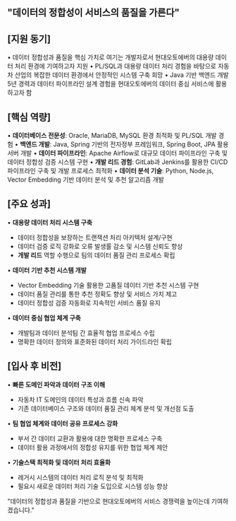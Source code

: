 ## "데이터의 정합성이 서비스의 품질을 가른다"


## \[지원 동기\]

• 데이터 정합성과 품질을 핵심 가치로 여기는 개발자로서 현대오토에버의 대용량 데이터 처리 환경에 기여하고자 지원 • PL/SQL과 대용량 데이터 처리 경험을 바탕으로 자동차 산업의 복잡한 데이터 환경에서 안정적인 시스템 구축 희망 • Java 기반 백엔드 개발 5년 경력과 데이터 파이프라인 설계 경험을 현대오토에버의 데이터 중심 서비스에 활용하고자 함

## \[핵심 역량\]

• **데이터베이스 전문성**: Oracle, MariaDB, MySQL 환경 최적화 및 PL/SQL 개발 경험 • **백엔드 개발**: Java, Spring 기반의 전자정부 프레임워크, Spring Boot, JPA 활용 서버 개발 • **데이터 파이프라인**: Apache Airflow로 대규모 데이터 파이프라인 구축 및 데이터 정합성 검증 시스템 구현 • **개발 리드 경험**: GitLab과 Jenkins를 활용한 CI/CD 파이프라인 구축 및 개발 프로세스 최적화 • **데이터 분석 기술**: Python, Node.js, Vector Embedding 기반 데이터 분석 및 추천 알고리즘 개발

## \[주요 성과\]

• **대용량 데이터 처리 시스템 구축**

- 데이터 정합성을 보장하는 트랜잭션 처리 아키텍처 설계/구현
- 데이터 검증 로직 강화로 오류 발생률 감소 및 시스템 신뢰도 향상
- **개발 리드** 역할 수행으로 팀의 데이터 품질 관리 프로세스 확립

• **데이터 기반 추천 시스템 개발**

- Vector Embedding 기술 활용한 고품질 데이터 기반 추천 시스템 구현
- 데이터 품질 관리를 통한 추천 정확도 향상 및 서비스 가치 제고
- 데이터 정합성 검증 자동화로 지속적인 서비스 품질 유지

• **데이터 중심 협업 체계 구축**

- 개발팀과 데이터 분석팀 간 효율적 협업 프로세스 수립
- 명확한 데이터 정의와 표준화된 데이터 처리 가이드라인 확립

## \[입사 후 비전\]

• **빠른 도메인 파악과 데이터 구조 이해**

- 자동차 IT 도메인의 데이터 특성과 흐름 신속 파악
- 기존 데이터베이스 구조와 데이터 품질 관리 체계 분석 및 개선점 도출

• **팀 협업 체계와 데이터 공유 프로세스 강화**

- 부서 간 데이터 교환과 활용에 대한 명확한 프로세스 구축
- 데이터 활용 과정에서의 정합성 유지를 위한 협업 체계 제안

• **기술스택 최적화 및 데이터 처리 효율화**

- 레거시 시스템의 데이터 처리 로직 분석 및 최적화
- 필요시 새로운 데이터 처리 기술 도입으로 시스템 성능 향상

"데이터의 정합성과 품질을 기반으로 현대오토에버의 서비스 경쟁력을 높이는데 기여하겠습니다."
